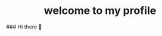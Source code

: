 <html>
  <head>
    <script>
  var i = 0;
  var text = "welcome to my profile";
  var speed = 50;
  function typeWriter() {
    if (i < text.length) {
      document.getElementById("text").innerHtml += txt.charAt(i);
      i++;
      setTimeout(typeWriter, speed);
    }
  }
</script>
  </head>
  <body>

 
  </body>
</html>



 <h1 align="center" id="text" style="    animation:
        typing 5s steps(68),
        cursor.4s step-end alternate-reverse;     ">welcome to my profile</h1>
### Hi there 👋

<!--
**meproductive/meproductive** is a ✨ _special_ ✨ repository because its `README.md` (this file) appears on your GitHub profile.

Here are some ideas to get you started:

- 🔭 I’m currently working on ...
- 🌱 I’m currently learning ...
- 👯 I’m looking to collaborate on ...
- 🤔 I’m looking for help with ...
- 💬 Ask me about ...
- 📫 How to reach me: ...
- 😄 Pronouns: ...
- ⚡ Fun fact: ...
-->
